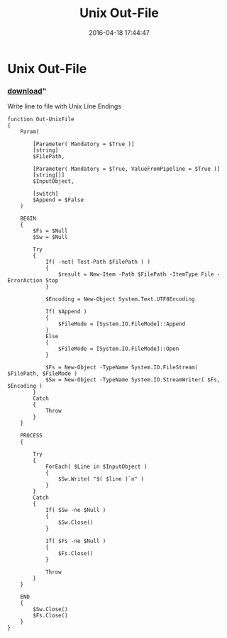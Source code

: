 ﻿---
pid:            6308
parent:         0
children:       
poster:         Bruno Martins
title:          Unix Out-File
date:           2016-04-18 17:44:47
format:         posh
---

# Unix Out-File

### [download](6308.ps1)"

Write line to file with Unix Line Endings

```posh
function Out-UnixFile
{
    Param(

        [Parameter( Mandatory = $True )]
        [string]
        $FilePath,

        [Parameter( Mandatory = $True, ValueFromPipeline = $True )]
        [string[]]
        $InputObject,

        [switch]
        $Append = $False
    )

    BEGIN
    {
        $Fs = $Null
        $Sw = $Null
        
        Try
        {
            If( -not( Test-Path $FilePath ) )
            {
                $result = New-Item -Path $FilePath -ItemType File -ErrorAction Stop
            }

            $Encoding = New-Object System.Text.UTF8Encoding

            If( $Append )
            {
                $FileMode = [System.IO.FileMode]::Append
            }
            Else
            {
                $FileMode = [System.IO.FileMode]::Open
            }

            $Fs = New-Object -TypeName System.IO.FileStream( $FilePath, $FileMode )
            $Sw = New-Object -TypeName System.IO.StreamWriter( $Fs, $Encoding )
        }
        Catch
        {
            Throw
        }
    }

    PROCESS
    {

        Try
        {
            ForEach( $Line in $InputObject )
            {
                $Sw.Write( "$( $line )`n" )
            }
        }
        Catch
        {
            If( $Sw -ne $Null )
            {
                $Sw.Close()
            }

            If( $Fs -ne $Null )
            {
                $Fs.Close()
            }

            Throw
        }
    }

    END
    {
        $Sw.Close()
        $Fs.Close()
    }
}
```
